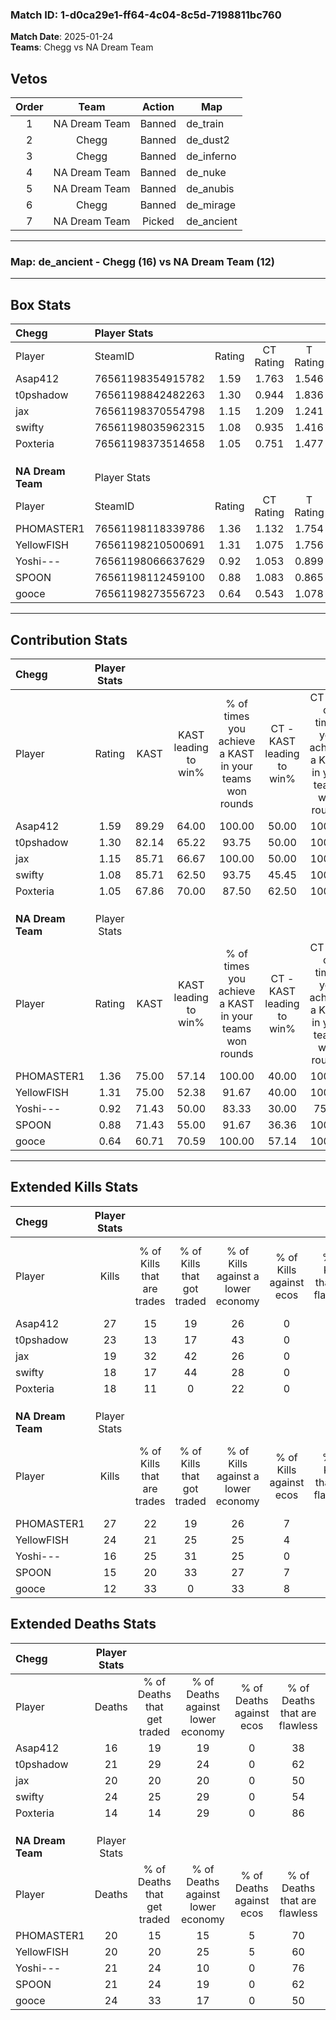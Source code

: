 ### Match ID: 1-d0ca29e1-ff64-4c04-8c5d-7198811bc760  
**Match Date**: 2025-01-24  
**Teams**: Chegg vs NA Dream Team  

## Vetos  

| Order | Team | Action | Map |
| :---: | :--: | :----: | --- |
| 1 | NA Dream Team | Banned | de_train |
| 2 | Chegg | Banned | de_dust2 |
| 3 | Chegg | Banned | de_inferno |
| 4 | NA Dream Team | Banned | de_nuke |
| 5 | NA Dream Team | Banned | de_anubis |
| 6 | Chegg | Banned | de_mirage |
| 7 | NA Dream Team | Picked | de_ancient |

---  

### **Map**: de_ancient - Chegg (16) vs NA Dream Team (12)  
---  

## Box Stats  

| **Chegg**         | Player Stats      |        |           |          |       |       |       |         |        |      |     |
| :- | :- | :-: | :-: | :-: | :-: | :-: | :-: | :-: | :-: | :-: | :-: |
| Player            | SteamID           | Rating | CT Rating | T Rating | KAST  |  ADR  | Kills | Assists | Deaths | K/D  | HS% |
| Asap412           | 76561198354915782 |  1.59  |   1.763   |  1.546   | 89.29 | 101.4 |  27   |    6    |   16   | 1.69 | 62  |
| t0pshadow         | 76561198842482263 |  1.30  |   0.944   |  1.836   | 82.14 | 94.8  |  23   |    7    |   21   | 1.10 | 47  |
| jax               | 76561198370554798 |  1.15  |   1.209   |  1.241   | 85.71 | 70.3  |  19   |    9    |   20   | 0.95 | 47  |
| swifty            | 76561198035962315 |  1.08  |   0.935   |  1.416   | 85.71 | 79.0  |  18   |   11    |   24   | 0.75 | 55  |
| Poxteria          | 76561198373514658 |  1.05  |   0.751   |  1.477   | 67.86 | 62.4  |  18   |    1    |   14   | 1.29 | 22  |
|                   |                   |        |           |          |       |       |       |         |        |      |     |
|                   |                   |        |           |          |       |       |       |         |        |      |     |
|                   |                   |        |           |          |       |       |       |         |        |      |     |
| **NA Dream Team** | Player Stats      |        |           |          |       |       |       |         |        |      |     |
| Player            | SteamID           | Rating | CT Rating | T Rating | KAST  |  ADR  | Kills | Assists | Deaths | K/D  | HS% |
| PHOMASTER1        | 76561198118339786 |  1.36  |   1.132   |  1.754   | 75.00 | 87.4  |  27   |    6    |   20   | 1.35 | 48  |
| YellowFISH        | 76561198210500691 |  1.31  |   1.075   |  1.756   | 75.00 | 99.1  |  24   |    6    |   20   | 1.20 | 58  |
| Yoshi---          | 76561198066637629 |  0.92  |   1.053   |  0.899   | 71.43 | 68.4  |  16   |    8    |   21   | 0.76 | 56  |
| SPOON             | 76561198112459100 |  0.88  |   1.083   |  0.865   | 71.43 | 65.3  |  15   |    8    |   21   | 0.71 | 66  |
| gooce             | 76561198273556723 |  0.64  |   0.543   |  1.078   | 60.71 | 62.5  |  12   |    5    |   24   | 0.50 | 75  |
---  

## Contribution Stats  

| **Chegg**         | Player Stats |       |                      |                                                        |                           |                                                             |                          |                                                            |
| :- | :-: | :-: | :-: | :-: | :-: | :-: | :-: | :-: |
| Player            |    Rating    | KAST  | KAST leading to win% | % of times you achieve a KAST in your teams won rounds | CT - KAST leading to win% | CT - % of times you achieve a KAST in your teams won rounds | T - KAST leading to win% | T - % of times you achieve a KAST in your teams won rounds |
| Asap412           |     1.59     | 89.29 |        64.00         |                         100.00                         |           50.00           |                           100.00                            |          73.33           |                           100.00                           |
| t0pshadow         |     1.30     | 82.14 |        65.22         |                         93.75                          |           50.00           |                           100.00                            |          76.92           |                           90.91                            |
| jax               |     1.15     | 85.71 |        66.67         |                         100.00                         |           50.00           |                           100.00                            |          78.57           |                           100.00                           |
| swifty            |     1.08     | 85.71 |        62.50         |                         93.75                          |           45.45           |                           100.00                            |          76.92           |                           90.91                            |
| Poxteria          |     1.05     | 67.86 |        70.00         |                         87.50                          |           62.50           |                           100.00                            |          75.00           |                           81.82                            |
|                   |              |       |                      |                                                        |                           |                                                             |                          |                                                            |
|                   |              |       |                      |                                                        |                           |                                                             |                          |                                                            |
|                   |              |       |                      |                                                        |                           |                                                             |                          |                                                            |
| **NA Dream Team** | Player Stats |       |                      |                                                        |                           |                                                             |                          |                                                            |
| Player            |    Rating    | KAST  | KAST leading to win% | % of times you achieve a KAST in your teams won rounds | CT - KAST leading to win% | CT - % of times you achieve a KAST in your teams won rounds | T - KAST leading to win% | T - % of times you achieve a KAST in your teams won rounds |
| PHOMASTER1        |     1.36     | 75.00 |        57.14         |                         100.00                         |           40.00           |                           100.00                            |          72.73           |                           100.00                           |
| YellowFISH        |     1.31     | 75.00 |        52.38         |                         91.67                          |           40.00           |                           100.00                            |          63.64           |                           87.50                            |
| Yoshi---          |     0.92     | 71.43 |        50.00         |                         83.33                          |           30.00           |                            75.00                            |          70.00           |                           87.50                            |
| SPOON             |     0.88     | 71.43 |        55.00         |                         91.67                          |           36.36           |                           100.00                            |          77.78           |                           87.50                            |
| gooce             |     0.64     | 60.71 |        70.59         |                         100.00                         |           57.14           |                           100.00                            |          80.00           |                           100.00                           |
---  

## Extended Kills Stats  

| **Chegg**         | Player Stats |                            |                            |                                    |                         |                              |                                 |                                       |                    |           |
| :- | :-: | :-: | :-: | :-: | :-: | :-: | :-: | :-: | :-: | :-: |
| Player            |    Kills     | % of Kills that are trades | % of Kills that got traded | % of Kills against a lower economy | % of Kills against ecos | % of Kills that are flawless | % of Kills that are close duels | % of Kills that are assisted by flash | Pistol Round Kills | AWP Kills |
| Asap412           |      27      |             15             |             19             |                 26                 |            0            |              44              |               11                |                   7                   |         0          |     0     |
| t0pshadow         |      23      |             13             |             17             |                 43                 |            0            |              65              |                4                |                   4                   |         2          |     0     |
| jax               |      19      |             32             |             42             |                 26                 |            0            |              68              |               16                |                   0                   |         1          |     0     |
| swifty            |      18      |             17             |             44             |                 28                 |            0            |              83              |                6                |                   0                   |         2          |     0     |
| Poxteria          |      18      |             11             |             0              |                 22                 |            0            |              61              |                6                |                   0                   |         0          |    12     |
|                   |              |                            |                            |                                    |                         |                              |                                 |                                       |                    |           |
|                   |              |                            |                            |                                    |                         |                              |                                 |                                       |                    |           |
|                   |              |                            |                            |                                    |                         |                              |                                 |                                       |                    |           |
| **NA Dream Team** | Player Stats |                            |                            |                                    |                         |                              |                                 |                                       |                    |           |
| Player            |    Kills     | % of Kills that are trades | % of Kills that got traded | % of Kills against a lower economy | % of Kills against ecos | % of Kills that are flawless | % of Kills that are close duels | % of Kills that are assisted by flash | Pistol Round Kills | AWP Kills |
| PHOMASTER1        |      27      |             22             |             19             |                 26                 |            7            |              63              |                0                |                   4                   |         1          |     0     |
| YellowFISH        |      24      |             21             |             25             |                 25                 |            4            |              50              |                8                |                   8                   |         5          |     0     |
| Yoshi---          |      16      |             25             |             31             |                 25                 |            0            |              50              |                6                |                   6                   |         0          |     2     |
| SPOON             |      15      |             20             |             33             |                 27                 |            7            |              40              |                0                |                   0                   |         1          |     0     |
| gooce             |      12      |             33             |             0              |                 33                 |            8            |              67              |                0                |                   8                   |         3          |     0     |
## Extended Deaths Stats  

| **Chegg**         | Player Stats |                             |                                   |                          |                               |                            |                           |               |
| :- | :-: | :-: | :-: | :-: | :-: | :-: | :-: | :-: |
| Player            |    Deaths    | % of Deaths that get traded | % of Deaths against lower economy | % of Deaths against ecos | % of Deaths that are flawless | % of Deaths that are close | % of Deaths while blinded | Deaths to AWP |
| Asap412           |      16      |             19              |                19                 |            0             |              38               |             0              |             6             |       0       |
| t0pshadow         |      21      |             29              |                24                 |            0             |              62               |             5              |             0             |       0       |
| jax               |      20      |             20              |                20                 |            0             |              50               |             5              |            10             |       0       |
| swifty            |      24      |             25              |                29                 |            0             |              54               |             4              |             4             |       1       |
| Poxteria          |      14      |             14              |                29                 |            0             |              86               |             0              |             7             |       1       |
|                   |              |                             |                                   |                          |                               |                            |                           |               |
|                   |              |                             |                                   |                          |                               |                            |                           |               |
|                   |              |                             |                                   |                          |                               |                            |                           |               |
| **NA Dream Team** | Player Stats |                             |                                   |                          |                               |                            |                           |               |
| Player            |    Deaths    | % of Deaths that get traded | % of Deaths against lower economy | % of Deaths against ecos | % of Deaths that are flawless | % of Deaths that are close | % of Deaths while blinded | Deaths to AWP |
| PHOMASTER1        |      20      |             15              |                15                 |            5             |              70               |             10             |             0             |       5       |
| YellowFISH        |      20      |             20              |                25                 |            5             |              60               |             10             |            10             |       0       |
| Yoshi---          |      21      |             24              |                10                 |            0             |              76               |             5              |             0             |       4       |
| SPOON             |      21      |             24              |                19                 |            0             |              62               |             10             |             0             |       1       |
| gooce             |      24      |             33              |                17                 |            0             |              50               |             8              |             4             |       2       |
